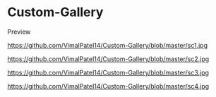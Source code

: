 # Custom-Gallery

Preview

https://github.com/VimalPatel14/Custom-Gallery/blob/master/sc1.jpg

https://github.com/VimalPatel14/Custom-Gallery/blob/master/sc2.jpg

https://github.com/VimalPatel14/Custom-Gallery/blob/master/sc3.jpg

https://github.com/VimalPatel14/Custom-Gallery/blob/master/sc4.jpg
